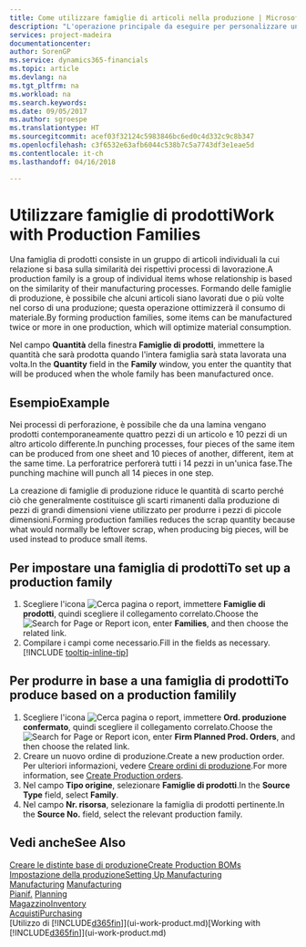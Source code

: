 ```yaml
---
title: Come utilizzare famiglie di articoli nella produzione | Microsoft Docs
description: "L'operazione principale da eseguire per personalizzare un calendario di base per la propria società, o per uno dei partner commerciali, è la modifica dello stato dei giorni lavorativi e non lavorativi."
services: project-madeira
documentationcenter: 
author: SorenGP
ms.service: dynamics365-financials
ms.topic: article
ms.devlang: na
ms.tgt_pltfrm: na
ms.workload: na
ms.search.keywords: 
ms.date: 09/05/2017
ms.author: sgroespe
ms.translationtype: HT
ms.sourcegitcommit: acef03f32124c5983846bc6ed0c4d332c9c8b347
ms.openlocfilehash: c3f6532e63afb6044c538b7c5a7743df3e1eae5d
ms.contentlocale: it-ch
ms.lasthandoff: 04/16/2018

---
```

# <a name="work-with-production-families"></a><span data-ttu-id="e3fa6-103">Utilizzare famiglie di prodotti</span><span class="sxs-lookup"><span data-stu-id="e3fa6-103">Work with Production Families</span></span>
<span data-ttu-id="e3fa6-104">Una famiglia di prodotti consiste in un gruppo di articoli individuali la cui relazione si basa sulla similarità dei rispettivi processi di lavorazione.</span><span class="sxs-lookup"><span data-stu-id="e3fa6-104">A production family is a group of individual items whose relationship is based on the similarity of their manufacturing processes.</span></span> <span data-ttu-id="e3fa6-105">Formando delle famiglie di produzione, è possibile che alcuni articoli siano lavorati due o più volte nel corso di una produzione; questa operazione ottimizzerà il consumo di materiale.</span><span class="sxs-lookup"><span data-stu-id="e3fa6-105">By forming production families, some items can be manufactured twice or more in one production, which will optimize material consumption.</span></span>

<span data-ttu-id="e3fa6-106">Nel campo **Quantità** della finestra **Famiglie di prodotti**, immettere la quantità che sarà prodotta quando l'intera famiglia sarà stata lavorata una volta.</span><span class="sxs-lookup"><span data-stu-id="e3fa6-106">In the **Quantity** field in the **Family** window, you enter the quantity that will be produced when the whole family has been manufactured once.</span></span>

## <a name="example"></a><span data-ttu-id="e3fa6-107">Esempio</span><span class="sxs-lookup"><span data-stu-id="e3fa6-107">Example</span></span>
<span data-ttu-id="e3fa6-108">Nei processi di perforazione, è possibile che da una lamina vengano prodotti contemporaneamente quattro pezzi di un articolo e 10 pezzi di un altro articolo differente.</span><span class="sxs-lookup"><span data-stu-id="e3fa6-108">In punching processes, four pieces of the same item can be produced from one sheet and 10 pieces of another, different, item at the same time.</span></span> <span data-ttu-id="e3fa6-109">La perforatrice perforerà tutti i 14 pezzi in un'unica fase.</span><span class="sxs-lookup"><span data-stu-id="e3fa6-109">The punching machine will punch all 14 pieces in one step.</span></span>

<span data-ttu-id="e3fa6-110">La creazione di famiglie di produzione riduce le quantità di scarto perché ciò che generalmente costituisce gli scarti rimanenti dalla produzione di pezzi di grandi dimensioni viene utilizzato per produrre i pezzi di piccole dimensioni.</span><span class="sxs-lookup"><span data-stu-id="e3fa6-110">Forming production families reduces the scrap quantity because what would normally be leftover scrap, when producing big pieces, will be used instead to produce small items.</span></span>

## <a name="to-set-up-a-production-family"></a><span data-ttu-id="e3fa6-111">Per impostare una famiglia di prodotti</span><span class="sxs-lookup"><span data-stu-id="e3fa6-111">To set up a production family</span></span>
1. <span data-ttu-id="e3fa6-112">Scegliere l'icona ![Cerca pagina o report](media/ui-search/search_small.png "icona Cerca pagina o report"), immettere **Famiglie di prodotti**, quindi scegliere il collegamento correlato.</span><span class="sxs-lookup"><span data-stu-id="e3fa6-112">Choose the ![Search for Page or Report](media/ui-search/search_small.png "Search for Page or Report icon") icon, enter **Families**, and then choose the related link.</span></span>
2. <span data-ttu-id="e3fa6-113">Compilare i campi come necessario.</span><span class="sxs-lookup"><span data-stu-id="e3fa6-113">Fill in the fields as necessary.</span></span> [!INCLUDE [tooltip-inline-tip](includes/tooltip-inline-tip_md.md)]

## <a name="to-produce-based-on-a-production-familily"></a><span data-ttu-id="e3fa6-114">Per produrre in base a una famiglia di prodotti</span><span class="sxs-lookup"><span data-stu-id="e3fa6-114">To produce based on a production familily</span></span>
1. <span data-ttu-id="e3fa6-115">Scegliere l'icona ![Cerca pagina o report](media/ui-search/search_small.png "icona Cerca pagina o report"), immettere **Ord. produzione confermato**, quindi scegliere il collegamento correlato.</span><span class="sxs-lookup"><span data-stu-id="e3fa6-115">Choose the ![Search for Page or Report](media/ui-search/search_small.png "Search for Page or Report icon") icon, enter **Firm Planned Prod. Orders**, and then choose the related link.</span></span>
2. <span data-ttu-id="e3fa6-116">Creare un nuovo ordine di produzione.</span><span class="sxs-lookup"><span data-stu-id="e3fa6-116">Create a new production order.</span></span> <span data-ttu-id="e3fa6-117">Per ulteriori informazioni, vedere [Creare ordini di produzione](production-how-to-create-production-orders.md).</span><span class="sxs-lookup"><span data-stu-id="e3fa6-117">For more information, see [Create Production orders](production-how-to-create-production-orders.md).</span></span>
3. <span data-ttu-id="e3fa6-118">Nel campo **Tipo origine**, selezionare **Famiglie di prodotti**.</span><span class="sxs-lookup"><span data-stu-id="e3fa6-118">In the **Source Type** field, select **Family**.</span></span>  
4. <span data-ttu-id="e3fa6-119">Nel campo **Nr. risorsa**, selezionare la famiglia di prodotti pertinente.</span><span class="sxs-lookup"><span data-stu-id="e3fa6-119">In the **Source No.** field, select the relevant production family.</span></span>

## <a name="see-also"></a><span data-ttu-id="e3fa6-120">Vedi anche</span><span class="sxs-lookup"><span data-stu-id="e3fa6-120">See Also</span></span>
[<span data-ttu-id="e3fa6-121">Creare le distinte base di produzione</span><span class="sxs-lookup"><span data-stu-id="e3fa6-121">Create Production BOMs</span></span>](production-how-to-create-production-boms.md)  
[<span data-ttu-id="e3fa6-122">Impostazione della produzione</span><span class="sxs-lookup"><span data-stu-id="e3fa6-122">Setting Up Manufacturing</span></span>](production-configure-production-processes.md)  
<span data-ttu-id="e3fa6-123">[Manufacturing](production-manage-manufacturing.md)  </span><span class="sxs-lookup"><span data-stu-id="e3fa6-123">[Manufacturing](production-manage-manufacturing.md)  </span></span>  
<span data-ttu-id="e3fa6-124">[Pianif.](production-planning.md) </span><span class="sxs-lookup"><span data-stu-id="e3fa6-124">[Planning](production-planning.md) </span></span>  
[<span data-ttu-id="e3fa6-125">Magazzino</span><span class="sxs-lookup"><span data-stu-id="e3fa6-125">Inventory</span></span>](inventory-manage-inventory.md)  
[<span data-ttu-id="e3fa6-126">Acquisti</span><span class="sxs-lookup"><span data-stu-id="e3fa6-126">Purchasing</span></span>](purchasing-manage-purchasing.md)  
<span data-ttu-id="e3fa6-127">[Utilizzo di [!INCLUDE[d365fin](includes/d365fin_md.md)]](ui-work-product.md)</span><span class="sxs-lookup"><span data-stu-id="e3fa6-127">[Working with [!INCLUDE[d365fin](includes/d365fin_md.md)]](ui-work-product.md)</span></span>

